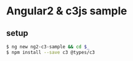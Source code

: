 # Angular2 & c3js sample
 
## setup

```bash
$ ng new ng2-c3-sample && cd $_
$ npm install --save c3 @types/c3
```

